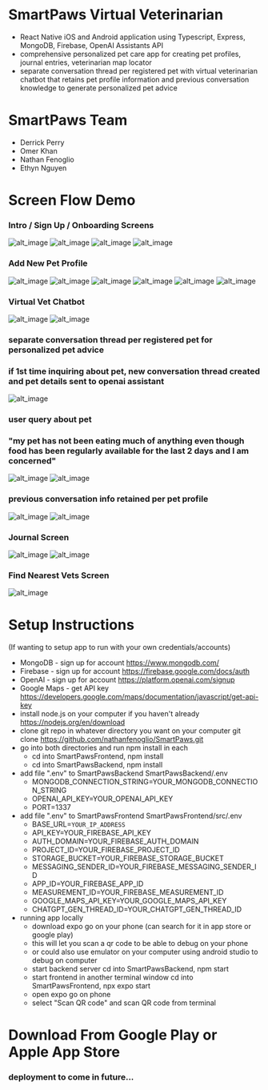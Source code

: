 # SmartPaws Virtual Veterinarian
- React Native iOS and Android application using Typescript, Express, MongoDB, Firebase, OpenAI Assistants API
- comprehensive personalized pet care app for creating pet profiles, journal entries, veterinarian map locator
- separate conversation thread per registered pet with virtual veterinarian chatbot that retains pet profile information and previous conversation knowledge to generate personalized pet advice

# SmartPaws Team
- Derrick Perry 
- Omer Khan
- Nathan Fenoglio
- Ethyn Nguyen

# Screen Flow Demo
### Intro / Sign Up / Onboarding Screens
![alt_image](https://github.com/nathanfenoglio/SmartPaws/blob/main/images/intro.png)
![alt_image](https://github.com/nathanfenoglio/SmartPaws/blob/main/images/signup.png)
![alt_image](https://github.com/nathanfenoglio/SmartPaws/blob/main/images/welcome.png)
![alt_image](https://github.com/nathanfenoglio/SmartPaws/blob/main/images/onboarding1.png)
### Add New Pet Profile
![alt_image](https://github.com/nathanfenoglio/SmartPaws/blob/main/images/onboarding2.png)
![alt_image](https://github.com/nathanfenoglio/SmartPaws/blob/main/images/add_new_pet.png)
![alt_image](https://github.com/nathanfenoglio/SmartPaws/blob/main/images/add_new_pet_2.png)
![alt_image](https://github.com/nathanfenoglio/SmartPaws/blob/main/images/enter_pet_details.png)
![alt_image](https://github.com/nathanfenoglio/SmartPaws/blob/main/images/add_new_pet_2.png)
![alt_image](https://github.com/nathanfenoglio/SmartPaws/blob/main/images/pet_registered.png)
### Virtual Vet Chatbot
![alt_image](https://github.com/nathanfenoglio/SmartPaws/blob/main/images/pet_profile.png)
![alt_image](https://github.com/nathanfenoglio/SmartPaws/blob/main/images/ai_screen_select_pet.png)
### separate conversation thread per registered pet for personalized pet advice
### if 1st time inquiring about pet, new conversation thread created and pet details sent to openai assistant
![alt_image](https://github.com/nathanfenoglio/SmartPaws/blob/main/images/new_thread_pet_details_sent.png)
### user query about pet
### "my pet has not been eating much of anything even though food has been regularly available for the last 2 days and I am concerned"
![alt_image](https://github.com/nathanfenoglio/SmartPaws/blob/main/images/ai_screen_pet_query.png)
![alt_image](https://github.com/nathanfenoglio/SmartPaws/blob/main/images/ai_screen_assistant_response.png)
### previous conversation info retained per pet profile
![alt_image](https://github.com/nathanfenoglio/SmartPaws/blob/main/images/ai_screen_previous_conversation_thread_evidence.png)
![alt_image](https://github.com/nathanfenoglio/SmartPaws/blob/main/images/ai_screen_previous_conversation_thread_evidence_2.png)
### Journal Screen
![alt_image](https://github.com/nathanfenoglio/SmartPaws/blob/main/images/journal_date_picker.png)
![alt_image](https://github.com/nathanfenoglio/SmartPaws/blob/main/images/journal_add_entry.png)
### Find Nearest Vets Screen
![alt_image](https://github.com/nathanfenoglio/SmartPaws/blob/main/images/map_screen.png)


# Setup Instructions
(If wanting to setup app to run with your own credentials/accounts)
- MongoDB - sign up for account https://www.mongodb.com/
- Firebase - sign up for account https://firebase.google.com/docs/auth
- OpenAI - sign up for account https://platform.openai.com/signup
- Google Maps - get API key https://developers.google.com/maps/documentation/javascript/get-api-key
- install node.js on your computer if you haven't already https://nodejs.org/en/download
- clone git repo in whatever directory you want on your computer git clone https://github.com/nathanfenoglio/SmartPaws.git
- go into both directories and run npm install in each
  - cd into SmartPawsFrontend, npm install
  - cd into SmartPawsBackend, npm install
- add file ".env" to SmartPawsBackend SmartPawsBackend/.env
  - MONGODB_CONNECTION_STRING=YOUR_MONGODB_CONNECTION_STRING
  - OPENAI_API_KEY=YOUR_OPENAI_API_KEY
  - PORT=1337
- add file ".env" to SmartPawsFrontend SmartPawsFrontend/src/.env
  - BASE_URL=`YOUR_IP_ADDRESS`
  - API_KEY=YOUR_FIREBASE_API_KEY
  - AUTH_DOMAIN=YOUR_FIREBASE_AUTH_DOMAIN
  - PROJECT_ID=YOUR_FIREBASE_PROJECT_ID
  - STORAGE_BUCKET=YOUR_FIREBASE_STORAGE_BUCKET
  - MESSAGING_SENDER_ID=YOUR_FIREBASE_MESSAGING_SENDER_ID
  - APP_ID=YOUR_FIREBASE_APP_ID
  - MEASUREMENT_ID=YOUR_FIREBASE_MEASUREMENT_ID
  - GOOGLE_MAPS_API_KEY=YOUR_GOOGLE_MAPS_API_KEY
  - CHATGPT_GEN_THREAD_ID=YOUR_CHATGPT_GEN_THREAD_ID
- running app locally
  - download expo go on your phone (can search for it in app store or google play)
  - this will let you scan a qr code to be able to debug on your phone
  - or could also use emulator on your computer using android studio to debug on computer
  - start backend server cd into SmartPawsBackend, npm start
  - start frontend in another terminal window cd into SmartPawsFrontend, npx expo start
  - open expo go on phone
  - select "Scan QR code" and scan QR code from terminal

# Download From Google Play or Apple App Store
### deployment to come in future...

